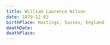 ```yaml
---
title: William Lawrence Wilson
date: 1879-12-02
birthPlace: Hastings, Sussex, England
deathDate:
deathPlace:
---
```

